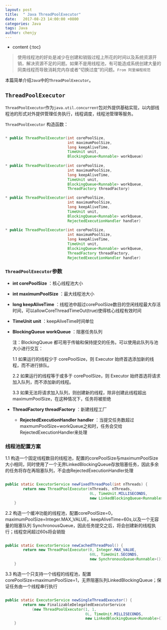 ```yaml
---
layout: post
title:  " Java ThreadPoolExecutor"
date:   2017-08-23 14:00:00 +0800
categories: Java 
tags: Java 
author: chenjy
---
```




* content
{:toc}

> 使用线程池的好处是减少在创建和销毁过程上所花的时间以及系统资源开销，解决资源不足的问题。如果不是用线程池，有可能造成系统创建大量的同类线程而导致消耗完内存或者“切换过度”的问题。`From 阿里编程规范`

本篇简单介绍`Java`中的`ThreadPoolExecutor`。





## `ThreadPoolExecutor`

`ThreadPoolExecutor`作为`java.util.concurrent`包对外提供基础实现，以内部线程池的形式对外提供管理任务执行，线程调度，线程池管理等服务。



`ThreadPoolExecutor` 构造函数：

```java

* public ThreadPoolExecutor(int corePoolSize,
                            int maximumPoolSize,
                            long keepAliveTime,
                            TimeUnit unit,
                            BlockingQueue<Runnable> workQueue)
							
* public ThreadPoolExecutor(int corePoolSize,
                            int maximumPoolSize,
                            long keepAliveTime, 
                            TimeUnit unit, 
                            BlockingQueue<Runnable> workQueue, 
                            ThreadFactory threadFactory)

* public ThreadPoolExecutor(int corePoolSize,
                            int maximumPoolSize,
                            long keepAliveTime,
                            TimeUnit unit,
                            BlockingQueue<Runnable> workQueue,
                            RejectedExecutionHandler handler)
							
* public ThreadPoolExecutor(int corePoolSize, 
                            int maximumPoolSize, 
                            long keepAliveTime, 
                            TimeUnit unit, 
                            BlockingQueue<Runnable> workQueue, 
                            ThreadFactory threadFactory, 
                            RejectedExecutionHandler handler)

```

### `ThreadPoolExecutor`参数

* **int corePoolSize** ：核心线程池大小

* **int maximumPoolSize** ：最大线程池大小

* **long keepAliveTime** ：线程池中超过corePoolSize数目的空闲线程最大存活时间，可以allowCoreThreadTimeOut(true)使得核心线程有效时间

* **TimeUnit unit** ：keepAliveTime时间单位

* **BlockingQueue workQueue** ：阻塞任务队列

  注：BlockingQueue 都可用于传输和保持提交的任务。可以使用此队列与池大小进行交互：

  1.1 如果运行的线程少于 corePoolSize，则 Executor 始终首选添加新的线程，而不进行排队。

  2.2 如果运行的线程等于或多于 corePoolSize，则 Executor 始终首选将请求加入队列，而不添加新的线程。

  3.3 如果无法将请求加入队列，则创建新的线程，除非创建此线程超出 maximumPoolSize，在这种情况下，任务将被拒绝

* **ThreadFactory threadFactory** ：新建线程工厂

  * **RejectedExecutionHandler handler** ：当提交任务数超过maxmumPoolSize+workQueue之和时，任务会交给RejectedExecutionHandler来处理		

### 线程池配置方案

1.1 构造一个固定线程数目的线程池，配置的corePoolSize与maximumPoolSize大小相同，同时使用了一个无界LinkedBlockingQueue存放阻塞任务，因此多余的任务将存在再阻塞队列，不会由RejectedExecutionHandler处理 

```java

public static ExecutorService newFixedThreadPool(int nThreads) {  
        return new ThreadPoolExecutor(nThreads, nThreads,  
                                      0L, TimeUnit.MILLISECONDS,  
                                      new LinkedBlockingQueue<Runnable>());  
    }  

```

2.2 构造一个缓冲功能的线程池，配置corePoolSize=0，maximumPoolSize=Integer.MAX_VALUE，keepAliveTime=60s,以及一个无容量的阻塞队列 SynchronousQueue，因此任务提交之后，将会创建新的线程执行；线程空闲超过60s将会销毁 

```java

public static ExecutorService newCachedThreadPool() {  
        return new ThreadPoolExecutor(0, Integer.MAX_VALUE,  
                                      60L, TimeUnit.SECONDS,  
                                      new SynchronousQueue<Runnable>());  
    }  

```

3.3 构造一个只支持一个线程的线程池，配置corePoolSize=maximumPoolSize=1，无界阻塞队列LinkedBlockingQueue；保证任务由一个线程串行执行 

```java

public static ExecutorService newSingleThreadExecutor() {  
        return new FinalizableDelegatedExecutorService  
            (new ThreadPoolExecutor(1, 1,  
                                    0L, TimeUnit.MILLISECONDS,  
                                    new LinkedBlockingQueue<Runnable>()));  
    }  

```











